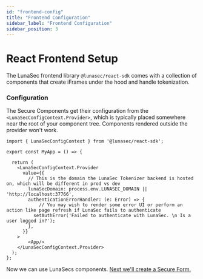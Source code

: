 ```yaml
---
id: "frontend-config"
title: "Frontend Configuration"
sidebar_label: "Frontend Configuration"
sidebar_position: 3
---
```

# React Frontend Setup

The LunaSec frontend library `@lunasec/react-sdk` comes with a collection of components that create iFrames under the hood and handle tokenization.

### Configuration
The Secure Components get their configuration from the `<LunaSecConfigContext.Provider>`, which is typically placed somewhere near the root 
of your component tree.  Components rendered outside the provider won't work.

```tsx
import { LunaSecConfigContext } from '@lunasec/react-sdk';

export const MyApp = () => {

  return (
    <LunaSecConfigContext.Provider
      value={{
        // This is the domain the LunaSec Tokenizer backend is hosted on, which will be different in prod vs dev
        lunaSecDomain: process.env.LUNASEC_DOMAIN || 'http://localhost:37766',
        authenticationErrorHandler: (e: Error) => {
            // You may wish to render some error UI or perform an action like page refresh if LunaSec fails to authenticate
          setAuthError('Failed to authenticate with LunaSec. \n Is a user logged in?');
        },
      }}
    >
        <App/>
    </LunaSecConfigContext.Provider>
  );
};
```

Now we can use LunaSecs components.  [Next we'll create a Secure Form.](./securing-text.md)

